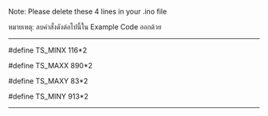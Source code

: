 Note: Please delete these 4 lines in your .ino file

หมายเหตุ: ลบคำสั่งดังต่อไปนี้ใน Example Code ออกด้วย

--------------------------------------------------------

#define TS_MINX 116*2

#define TS_MAXX 890*2

#define TS_MAXY 83*2

#define TS_MINY 913*2

--------------------------------------------------------